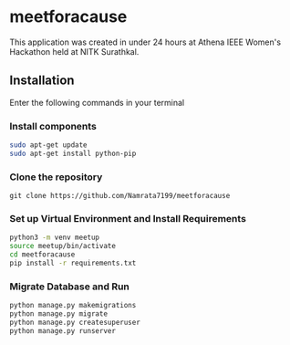 # meetforacause
This application was created in under 24 hours at Athena IEEE Women's Hackathon held at NITK Surathkal.

## Installation
Enter the following commands in your terminal

### Install components 
```bash
sudo apt-get update
sudo apt-get install python-pip
```
### Clone the repository
```git clone https://github.com/Namrata7199/meetforacause```

### Set up Virtual Environment and Install Requirements
```bash
python3 -m venv meetup
source meetup/bin/activate
cd meetforacause
pip install -r requirements.txt
```
### Migrate Database and Run
```bash
python manage.py makemigrations
python manage.py migrate
python manage.py createsuperuser
python manage.py runserver
```
